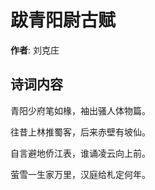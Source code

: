 # 跋青阳尉古赋

**作者**: 刘克庄

## 诗词内容

青阳少府笔如椽，袖出骚人体物篇。

往昔上林推蜀客，后来赤壁有坡仙。

自言避地侨江表，谁诵凌云向上前。

萤雪一生家万里，汉庭给札定何年。

